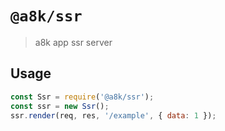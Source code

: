 # `@a8k/ssr`

> a8k app ssr server

## Usage

```js
const Ssr = require('@a8k/ssr');
const ssr = new Ssr();
ssr.render(req, res, '/example', { data: 1 });
```
